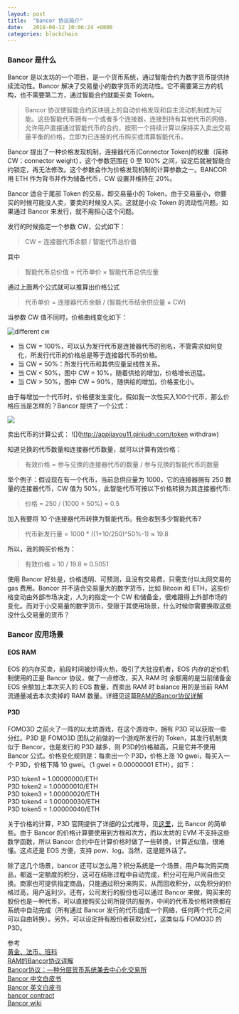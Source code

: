 ```yaml
---
layout: post
title:  "bancor 协议简介"
date:   2018-08-12 10:06:24 +0800
categories: blockchain
---
```


### Bancor 是什么

Bancor 是以太坊的一个项目，是一个货币系统，通过智能合约为数字货币提供持续流动性。Bancor 解决了交易量小的数字货币的流动性。它不需要第三方的机构，也不需要第二方，通过智能合约就能买卖 Token。

>Bancor 协议使智能合约区块链上的自动价格发现和自主流动机制成为可能。这些智能代币拥有一个或者多个连接器，连接到持有其他代币的网络，允许用户直接通过智能代币的合约，按照一个持续计算以保持买入卖出交易量平衡的价格，立即为已连接的代币购买或清算智能代币。

Bancor 提出了一种价格发现机制，连接器代币(Connector Token)的权重（简称 CW：connector weight），这个参数范围在 0 至 100% 之间，设定后就被智能合约锁定，再无法修改。这个参数会作为价格发现机制的计算参数之一。BANCOR 用 ETH 作为背书并作为储备代币，CW 设置并维持在 20%。

Bancor 适合于尾部 Token 的交易，即交易量小的 Token，由于交易量小，你要买的时候可能没人卖，要卖的时候没人买。这就是小众 Token 的流动性问题。如果通过 Bancor 来发行，就不用担心这个问题。

发行的时候指定一个参数 CW，公式如下：

>CW = 连接器代币余额 / 智能代币总价值

其中
> 智能代币总价值 = 代币单价 × 智能代币总供应量

通过上面两个公式就可以推算出价格公式
 
> 代币单价 = 连接器代币余额 / (智能代币结余供应量 × CW)

当参数 CW 值不同时，价格曲线变化如下：

![different cw](http://appjiayou11.qiniudn.com/bancor-cw)


- 当 CW = 100%，可以认为发行代币是连接器代币的别名，不管需求如何变化，所发行代币的价格总是等于连接器代币的价格。
- 当 CW = 50%：所发行代币和其供应量呈线性关系。
- 当 CW < 50%，图中 CW = 10%，随着供给的增加，价格增长迅猛。
- 当 CW > 50%，图中 CW = 90%，随供给的增加，价格变化小。

由于每增加一个代币时，价格便发生变化，假如我一次性买入100个代币，那么价格应当是怎样的？Bancor 提供了一个公式：

![](http://appjiayou11.qiniudn.com/token)

卖出代币的计算公式：
![](http://appjiayou11.qiniudn.com/token withdraw)

知道兑换的代币数量和连接器代币数量，就可以计算有效价格：
>有效价格 = 参与兑换的连接器代币的数量 / 参与兑换的智能代币的数量

举个例子：假设现在有一个代币，当前总供应量为 1000，它的连接器拥有 250 数量的连接器代币，CW 值为 50%，此智能代币可按以下价格转换为其连接器代币:

>价格 = 250 / (1000 × 50%) = 0.5 

加入我要将 10 个连接器代币转换为智能代币。我会收到多少智能代币?

> 代币新发行量 = 1000 * ((1+10/250)^50%-1) ≈ 19.8

所以，我的购买价格为：
>有效价格 = 10 / 19.8 ≈ 0.5051 

使用 Bancor 好处是，价格透明、可预测，且没有交易费，只需支付以太网交易的 gas 费用。Bancor 并不适合交易量大的数字货币，比如 Bitcoin 和 ETH，这些价格变动由外部市场决定，人为的指定一个 CW 和储备金，很难跟得上外部市场的变化。而对于小交易量的数字货币，受限于其使用场景，什么时候你需要换取这些没什么交易量的货币？

### Bancor 应用场景

#### EOS RAM

EOS 的内存买卖，前段时间被炒得火热，吸引了大批投机者，EOS 内存的定价机制使用的正是 Bancor 协议，做了一点修改，买入 RAM 时 余额用的是当前储备金 EOS 余额加上本次买入的 EOS 数量，而卖出 RAM 时 balance 用的是当前 RAM 流通量减去本次卖掉的 RAM 数量。详细见这篇[RAM的Bancor协议详解](https://steemit.com/bancor/@chaimyu/ram-bancor)

#### P3D

FOMO3D 之前火了一阵的以太坊游戏，在这个游戏中，拥有 P3D 可以获取一些分红。P3D 是 FOMO3D 团队之前做的一个游戏所发行的 Token，其发行机制类似于 Bancor，也是发行的 P3D 越多，则 P3D的价格越高，只是它并不使用 Bancor 公式。价格变化规则是：每卖出一个 P3D，价格上涨 10 gwei，每买入一个 P3D，价格下降 10 gwei。（1 gwei = 0.00000001 ETH），如下：

>
P3D token1 = 1.00000000/ETH  
P3D token2 = 1.00000010/ETH  
P3D token3 = 1.00000020/ETH  
P3D token4 = 1.00000030/ETH  
P3D token5 = 1.00000040/ETH 

关于价格的计算，P3D 官网提供了详细的公式推导，见[这里](https://powh3d.eu/math)，比 Bancor 的简单些。由于 Bancor 的价格计算要使用到方根和次方，而以太坊的 EVM 不支持这些数学函数，所以 Bancor 合约中在计算价格时做了一些转换，计算近似值，很难懂。这点还是 EOS 方便，支持 pow、log。当然，这是题外话了。

除了这几个场景，bancor 还可以怎么用？积分系统是一个场景，用户每次购买商品，都返一定额度的积分，这可在结账过程中自动完成，积分可在用户间自由交换。商家也可提供指定商品，只能通过积分来购买，从而回收积分，以免积分的价格过高，用户返利少。还有，公司发行的股份也可以通过 Bancor 来做，购买来的股份也是一种代币，可以直接购买公司所提供的服务，中间的代币及价格转换都在系统中自动完成（所有通过 Bancor 发行的代币组成一个网络，任何两个代币之间可以自由转换）。另外，可以设定持有股份者获取分红，这类似与 FOMO3D 的 P3D。

参考  
[黄金、法币、班科](http://bigshark.club/2017/07/27/gold-money-bancor/)  
[RAM的Bancor协议详解](https://steemit.com/bancor/@chaimyu/ram-bancor)  
[Bancor协议：—种分层货币系统兼去中心化交易所](http://8btc.com/thread-49136-1-1.html)   
[Bancor 中文白皮书](https://github.com/FIBOSIO/bancor/raw/master/Bancor_cn.pdf)  
[Bancor 英文白皮书](https://storage.googleapis.com/website-bancor/2018/04/01ba8253-bancor_protocol_whitepaper_en.pdf)  
[bancor contract](https://github.com/bancorprotocol/contracts)  
[Bancor wiki](https://en.wikipedia.org/wiki/Bancor)